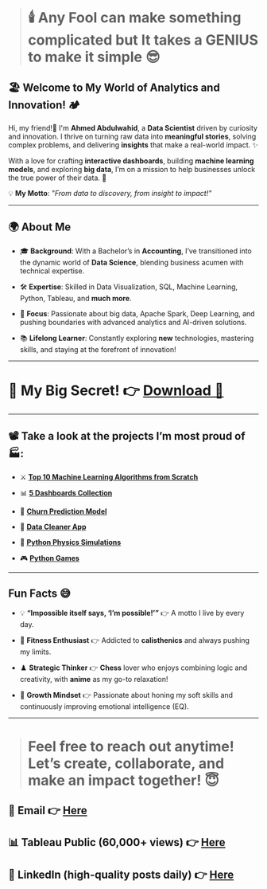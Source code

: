 > # 🕯️ Any Fool can make something **complicated** but It takes a GENIUS to make it simple 😎

## 🏖️ Welcome to My World of Analytics and Innovation! 🏕️    

Hi, my friend!👋 I'm **Ahmed Abdulwahid**, a **Data Scientist** driven by curiosity and innovation. I thrive on turning raw data into **meaningful stories**, solving complex problems, and delivering **insights** that make a real-world impact. ✨  

With a love for crafting **interactive dashboards**, building **machine learning models**, and exploring **big data**, I’m on a mission to help businesses unlock the true power of their data. 🚀  

💡 **My Motto**: *"From data to discovery, from insight to impact!"*  


---

## 🌍 About Me

- 🎓 **Background**: With a Bachelor’s in **Accounting**, I’ve transitioned into the dynamic world of **Data Science**, blending business acumen with technical expertise.
    
- 🛠️ **Expertise**: Skilled in Data Visualization, SQL, Machine Learning, Python, Tableau, and **much more**.
  
- 🎯 **Focus**: Passionate about big data, Apache Spark, Deep Learning, and pushing boundaries with advanced analytics and AI-driven solutions.
  
- 📚 **Lifelong Learner**: Constantly exploring **new** technologies, mastering skills, and staying at the forefront of innovation! 

---


# **👀 My Big Secret!** 👉 [Download 📂](https://github.com/user-attachments/files/18178629/Resume.pdf)


---

## 📽️ Take a look at the projects I’m most proud of 🏭:  
 
- ⚔️ [**Top 10 Machine Learning Algorithms from Scratch**](https://github.com/AhmedAbdulWahid-Data/Top_10_ML_Algorithms)
  
- 📊 [**5 Dashboards Collection**](https://github.com/AhmedAbdulWahid-Data/Top_5_Dashboards)
  
- 🤖 [**Churn Prediction Model**](https://github.com/AhmedAbdulWahid-Data/Customer_Churn_Prediction)
  
- 🧼 [**Data Cleaner App**](https://github.com/AhmedAbdulWahid-Data/Data_Cleaner_app)

- 🔭 [**Python Physics Simulations**](https://github.com/AhmedAbdulWahid-Data/Python_Physics)
  
- 🎮 [**Python Games**](https://github.com/AhmedAbdulWahid-Data/Python_Games)

  
---

## Fun Facts 😅 

- 💡 **“Impossible itself says, ‘I’m possible!’”** 👉 A motto I live by every day.
  
- 🤸 **Fitness Enthusiast** 👉 Addicted to **calisthenics** and always pushing my limits.
  
- ♟️ **Strategic Thinker** 👉 **Chess** lover who enjoys combining logic and creativity, with **anime** as my go-to relaxation!
  
- 🌱 **Growth Mindset** 👉 Passionate about honing my soft skills and continuously improving emotional intelligence (EQ).

---

> # Feel free to reach out anytime! Let’s create, collaborate, and make an impact together! 😇   

## 📧 Email 👉 [Here](mailto:ahmedabdulwahid.data@gmail.com)

## 📊 Tableau Public (60,000+ views) 👉 [Here](https://public.tableau.com/app/profile/ahmed.abdul.wahid/vizzes)

## 💼 LinkedIn (high-quality posts daily) 👉 [Here](https://www.linkedin.com/in/ahmed-abdulwahid/)



